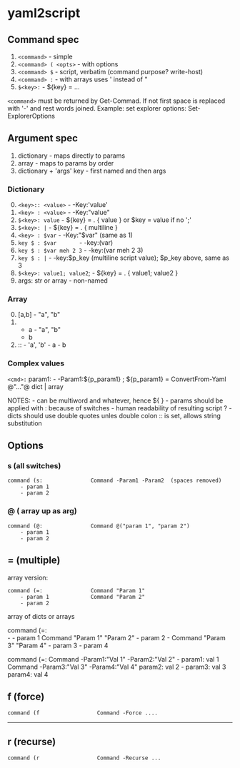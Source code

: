# yaml2script


## Command spec

1. `<command>`            - simple 
2. `<command> ( <opts>`   - with options
3. `<command> $`          - script, verbatim (command purpose? write-host)
4. `<command> :`          - with arrays uses ' instead of "
5. `$<key>:`              - ${key} = ...

`<command>` must be returned by Get-Commad. If not first space is replaced with '-' and rest words joined.
Example: set explorer options: Set-ExplorerOptions

## Argument spec

1. dictionary                - maps directly to params
2. array                     - maps to params by order
3. dictionary + 'args' key   - first named and then args

### Dictionary

0. `<key>:: <value>`          - -Key:'value'
1. `<key> : <value>`          - -Key:"value"
2. `$<key>: value`            - ${key} = . { value }    or   $key = value if no ';'
3. `$<key>: |`                - ${key} = . { multiline }
4. `<key> : $var`             - -Key:"$var" (same as 1)
5. `key $ : $var`             - -key:$($var)
6. `key $ : $var meh 2 3`     - -key:$($var meh 2 3)
7. `key $ : |`                - -key:$p_key   (multiline script value); $p_key above, same as 3
8. `$<key>: value1; value2`;  - ${key} = . { value1; value2 }
9. args: str or array       - non-named

### Array

0. [a,b]                  - "a", "b"
1.  - a                   - "a", "b"
    - b    
2. <command>::            - 'a', 'b'
        - a
        - b                   

### Complex values

`<cmd>:`
    param1:               - -Param1:${p_param1} ; ${p_param1} = ConvertFrom-Yaml @"..."@
        dict | array


NOTES:
    - <key> can be multiword and whatever, hence ${ }
    - params should be applied with : because of switches
    - human readability of resulting script ?
    - dicts should use double quotes unles double colon :: is set, allows string substitution

## Options


### s (all switches)

    command (s:               Command -Param1 -Param2  (spaces removed)
        - param 1
        - param 2


### @ ( array up as arg)

    command (@:               Command @("param 1", "param 2")
        - param 1
        - param 2

## = (multiple)               

array version:

    command (=:               Command "Param 1"
        - param 1             Command "Param 2"
        - param 2

array of dicts or arrays

   command (=:              
       -
         - param 1             Command "Param 1" "Param 2"
         - param 2
       -                       Command "Param 3" "Param 4"
         - param 3
         - param 4
 
   command (=:                  Command -Param1:"Val 1" -Param2:"Val 2"
        - param1: val 1         Command -Param3:"Val 3" -Param4:"Val 4"
          param2: val 2
        - param3: val 3
          param4: val 4

## f (force)

    command (f                  Command -Force ....


--------------------------

## r (recurse) 
    command (r                  Command -Recurse ... 

